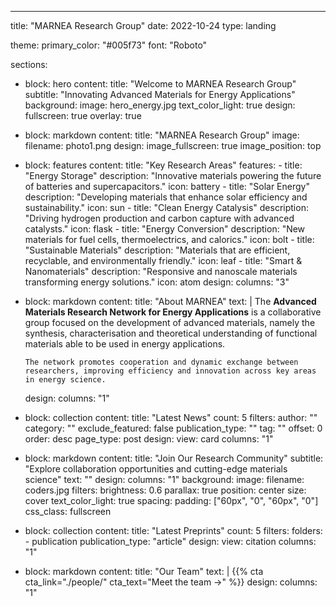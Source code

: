 ---
title: "MARNEA Research Group"
date: 2022-10-24
type: landing

theme:
  primary_color: "#005f73"
  font: "Roboto"

sections:
  - block: hero
    content:
      title: "Welcome to MARNEA Research Group"
      subtitle: "Innovating Advanced Materials for Energy Applications"
      background:
        image: hero_energy.jpg
        text_color_light: true
    design:
      fullscreen: true
      overlay: true

  - block: markdown
    content:
      title: "MARNEA Research Group"
      image:
        filename: photo1.png
    design:
      image_fullscreen: true
      image_position: top

  - block: features
    content:
      title: "Key Research Areas"
      features:
        - title: "Energy Storage"
          description: "Innovative materials powering the future of batteries and supercapacitors."
          icon: battery
        - title: "Solar Energy"
          description: "Developing materials that enhance solar efficiency and sustainability."
          icon: sun
        - title: "Clean Energy Catalysis"
          description: "Driving hydrogen production and carbon capture with advanced catalysts."
          icon: flask
        - title: "Energy Conversion"
          description: "New materials for fuel cells, thermoelectrics, and calorics."
          icon: bolt
        - title: "Sustainable Materials"
          description: "Materials that are efficient, recyclable, and environmentally friendly."
          icon: leaf
        - title: "Smart & Nanomaterials"
          description: "Responsive and nanoscale materials transforming energy solutions."
          icon: atom
    design:
      columns: "3"

  - block: markdown
    content:
      title: "About MARNEA"
      text: |
        The **Advanced Materials Research Network for Energy Applications** is a collaborative group focused on the development of advanced materials, namely the synthesis, characterisation and theoretical understanding of functional materials able to be used in energy applications.

        The network promotes cooperation and dynamic exchange between researchers, improving efficiency and innovation across key areas in energy science.
    design:
      columns: "1"

  - block: collection
    content:
      title: "Latest News"
      count: 5
      filters:
        author: ""
        category: ""
        exclude_featured: false
        publication_type: ""
        tag: ""
      offset: 0
      order: desc
      page_type: post
    design:
      view: card
      columns: "1"

  - block: markdown
    content:
      title: "Join Our Research Community"
      subtitle: "Explore collaboration opportunities and cutting-edge materials science"
      text: ""
    design:
      columns: "1"
      background:
        image:
          filename: coders.jpg
          filters:
            brightness: 0.6
          parallax: true
          position: center
          size: cover
          text_color_light: true
      spacing:
        padding: ["60px", "0", "60px", "0"]
      css_class: fullscreen

  - block: collection
    content:
      title: "Latest Preprints"
      count: 5
      filters:
        folders:
          - publication
        publication_type: "article"
    design:
      view: citation
      columns: "1"

  - block: markdown
    content:
      title: "Our Team"
      text: |
        {{% cta cta_link="./people/" cta_text="Meet the team →" %}}
    design:
      columns: "1"
